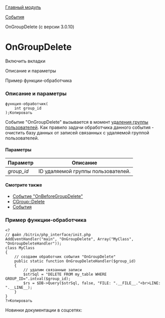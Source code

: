 [Главный модуль](/api_help/main/index.php)

[События](/api_help/main/events/index.php)

OnGroupDelete (с версии 3.0.10)

OnGroupDelete
=============

Включить вкладки

Описание и параметры

Пример функции-обработчика

### Описание и параметры

```
функция-обработчик(
	int group_id
);Копировать
```

Событие "OnGroupDelete" вызывается в момент [удаления группы пользователей](/api_help/main/reference/cgroup/delete.php). Как правило задачи обработчика данного события - очистить базу данных от записей связанных с удаляемой группой пользователей.

#### Параметры

| Параметр | Описание |
| --- | --- |
| *group\_id* | ID удаляемой группы пользователей. |

#### Смотрите также

* [Событие "OnBeforeGroupDelete"](/api_help/main/events/onbeforegroupdelete.php)
* [CGroup::Delete](/api_help/main/reference/cgroup/delete.php)
* [События](http://dev.1c-bitrix.ru/learning/course/index.php?COURSE_ID=43&LESSON_ID=3493)

### Пример функции-обработчика

```
<?
// файл /bitrix/php_interface/init.php
AddEventHandler("main", "OnGroupDelete", Array("MyClass", "OnGroupDeleteHandler"));
class MyClass
{
	// создаем обработчик события "OnGroupDelete"
	public static function OnGroupDeleteHandler($group_id)
	{
		// удалим связанные записи
		$strSql = "DELETE FROM my_table WHERE GROUP_ID=".intval($group_id);
		$rs = $DB->Query($strSql, false, "FILE: ".__FILE__."<br>LINE: ".__LINE__);
	}
}
?>Копировать
```

Новинки документации в соцсетях: